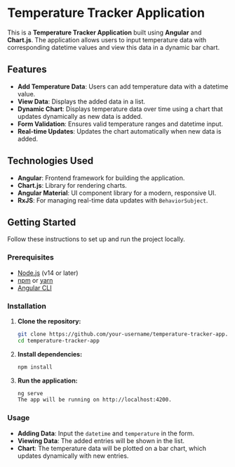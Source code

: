# Temperature Tracker Application

This is a **Temperature Tracker Application** built using **Angular** and **Chart.js**. The application allows users to input temperature data with corresponding datetime values and view this data in a dynamic bar chart.

## Features

- **Add Temperature Data**: Users can add temperature data with a datetime value.
- **View Data**: Displays the added data in a list.
- **Dynamic Chart**: Displays temperature data over time using a chart that updates dynamically as new data is added.
- **Form Validation**: Ensures valid temperature ranges and datetime input.
- **Real-time Updates**: Updates the chart automatically when new data is added.

## Technologies Used

- **Angular**: Frontend framework for building the application.
- **Chart.js**: Library for rendering charts.
- **Angular Material**: UI component library for a modern, responsive UI.
- **RxJS**: For managing real-time data updates with `BehaviorSubject`.

## Getting Started

Follow these instructions to set up and run the project locally.

### Prerequisites

- [Node.js](https://nodejs.org/) (v14 or later)
- [npm](https://www.npmjs.com/) or [yarn](https://yarnpkg.com/)
- [Angular CLI](https://angular.io/cli)

### Installation

1. **Clone the repository:**

   ```bash
   git clone https://github.com/your-username/temperature-tracker-app.git
   cd temperature-tracker-app

2. **Install dependencies:**

    ```bash
    npm install

3. **Run the application:**

    ```bash
    ng serve
    The app will be running on http://localhost:4200.
   
### Usage

- **Adding Data**: Input the `datetime` and `temperature` in the form.
- **Viewing Data**: The added entries will be shown in the list.
- **Chart**: The temperature data will be plotted on a bar chart, which updates dynamically with new entries.
